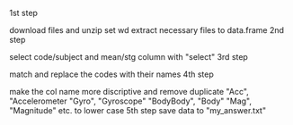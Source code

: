 1st step

download files and unzip
set wd
extract necessary files to data.frame
2nd step

select code/subject and mean/stg column with "select"
3rd step

match and replace the codes with their names
4th step

make the col name more discriptive and remove duplicate "Acc", "Accelerometer "Gyro", "Gyroscope" "BodyBody", "Body" "Mag", "Magnitude" etc.
to lower case
5th step save data to "my_answer.txt"
